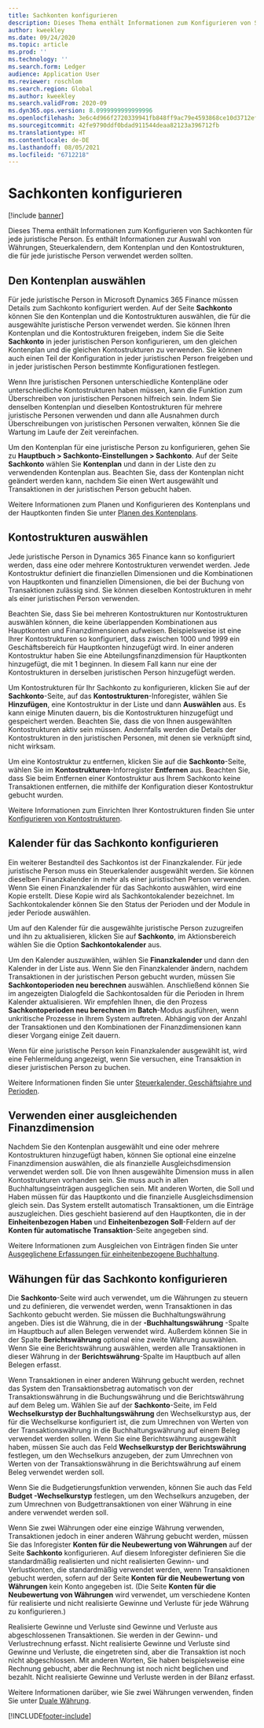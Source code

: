 ```yaml
---
title: Sachkonten konfigurieren
description: Dieses Thema enthält Informationen zum Konfigurieren von Sachkonten für jede juristische Person. Es enthält Informationen zur Auswahl von Währungen, Steuerkalendern, dem Kontenplan und den Kontostrukturen, die für jede juristische Person verwendet werden sollten.
author: kweekley
ms.date: 09/24/2020
ms.topic: article
ms.prod: ''
ms.technology: ''
ms.search.form: Ledger
audience: Application User
ms.reviewer: roschlom
ms.search.region: Global
ms.author: kweekley
ms.search.validFrom: 2020-09
ms.dyn365.ops.version: 8.0999999999999996
ms.openlocfilehash: 3e6c4d966f2720339941fb848ff9ac79e4593868ce10d3712efbb1ad18a9ceea
ms.sourcegitcommit: 42fe9790ddf0bdad911544deaa82123a396712fb
ms.translationtype: HT
ms.contentlocale: de-DE
ms.lasthandoff: 08/05/2021
ms.locfileid: "6712218"
---
```

# <a name="configure-ledgers"></a>Sachkonten konfigurieren

[!include [banner](../includes/banner.md)]

Dieses Thema enthält Informationen zum Konfigurieren von Sachkonten für jede juristische Person. Es enthält Informationen zur Auswahl von Währungen, Steuerkalendern, dem Kontenplan und den Kontostrukturen, die für jede juristische Person verwendet werden sollten.

## <a name="selecting-the-chart-of-accounts"></a>Den Kontenplan auswählen

Für jede juristische Person in Microsoft Dynamics 365 Finance müssen Details zum Sachkonto konfiguriert werden. Auf der Seite **Sachkonto** können Sie den Kontenplan und die Kontostrukturen auswählen, die für die ausgewählte juristische Person verwendet werden. Sie können Ihren Kontenplan und die Kontostrukturen freigeben, indem Sie die Seite **Sachkonto** in jeder juristischen Person konfigurieren, um den gleichen Kontenplan und die gleichen Kontostrukturen zu verwenden. Sie können auch einen Teil der Konfiguration in jeder juristischen Person freigeben und in jeder juristischen Person bestimmte Konfigurationen festlegen.

Wenn Ihre juristischen Personen unterschiedliche Kontenpläne oder unterschiedliche Kontostrukturen haben müssen, kann die Funktion zum Überschreiben von juristischen Personen hilfreich sein. Indem Sie denselben Kontenplan und dieselben Kontostrukturen für mehrere juristische Personen verwenden und dann alle Ausnahmen durch Überschreibungen von juristischen Personen verwalten, können Sie die Wartung im Laufe der Zeit vereinfachen.

Um den Kontenplan für eine juristische Person zu konfigurieren, gehen Sie zu **Hauptbuch \> Sachkonto-Einstellungen \> Sachkonto**. Auf der Seite **Sachkonto** wählen Sie **Kontenplan** und dann in der Liste den zu verwendenden Kontenplan aus. Beachten Sie, dass der Kontenplan nicht geändert werden kann, nachdem Sie einen Wert ausgewählt und Transaktionen in der juristischen Person gebucht haben.

Weitere Informationen zum Planen und Konfigurieren des Kontenplans und der Hauptkonten finden Sie unter [Planen des Kontenplans](plan-chart-of-accounts.md).

## <a name="selecting-account-structures"></a>Kontostrukturen auswählen

Jede juristische Person in Dynamics 365 Finance kann so konfiguriert werden, dass eine oder mehrere Kontostrukturen verwendet werden. Jede Kontostruktur definiert die finanziellen Dimensionen und die Kombinationen von Hauptkonten und finanziellen Dimensionen, die bei der Buchung von Transaktionen zulässig sind. Sie können dieselben Kontostrukturen in mehr als einer juristischen Person verwenden.

Beachten Sie, dass Sie bei mehreren Kontostrukturen nur Kontostrukturen auswählen können, die keine überlappenden Kombinationen aus Hauptkonten und Finanzdimensionen aufweisen. Beispielsweise ist eine Ihrer Kontostrukturen so konfiguriert, dass zwischen 1000 und 1999 ein Geschäftsbereich für Hauptkonten hinzugefügt wird. In einer anderen Kontostruktur haben Sie eine Abteilungsfinanzdimension für Hauptkonten hinzugefügt, die mit 1 beginnen. In diesem Fall kann nur eine der Kontostrukturen in derselben juristischen Person hinzugefügt werden.

Um Kontostrukturen für Ihr Sachkonto zu konfigurieren, klicken Sie auf der **Sachkonto**-Seite, auf das **Kontostrukturen**-Inforegister, wählen Sie **Hinzufügen**, eine Kontostruktur in der Liste und dann **Auswählen** aus. Es kann einige Minuten dauern, bis die Kontostrukturen hinzugefügt und gespeichert werden. Beachten Sie, dass die von Ihnen ausgewählten Kontostrukturen aktiv sein müssen. Andernfalls werden die Details der Kontostrukturen in den juristischen Personen, mit denen sie verknüpft sind, nicht wirksam.

Um eine Kontostruktur zu entfernen, klicken Sie auf die **Sachkonto**-Seite, wählen Sie im **Kontostrukturen**-Inforregister **Entfernen** aus. Beachten Sie, dass Sie beim Entfernen einer Kontostruktur aus Ihrem Sachkonto keine Transaktionen entfernen, die mithilfe der Konfiguration dieser Kontostruktur gebucht wurden.

Weitere Informationen zum Einrichten Ihrer Kontostrukturen finden Sie unter [Konfigurieren von Kontostrukturen](configure-account-structures.md).

## <a name="configuring-calendars-for-the-ledger"></a>Kalender für das Sachkonto konfigurieren

Ein weiterer Bestandteil des Sachkontos ist der Finanzkalender. Für jede juristische Person muss ein Steuerkalender ausgewählt werden. Sie können dieselben Finanzkalender in mehr als einer juristischen Person verwenden. Wenn Sie einen Finanzkalender für das Sachkonto auswählen, wird eine Kopie erstellt. Diese Kopie wird als Sachkontokalender bezeichnet. Im Sachkontokalender können Sie den Status der Perioden und der Module in jeder Periode auswählen.

Um auf den Kalender für die ausgewählte juristische Person zuzugreifen und ihn zu aktualisieren, klicken Sie auf **Sachkonto**, im Aktionsbereich wählen Sie die Option **Sachkontokalender** aus.

Um den Kalender auszuwählen, wählen Sie **Finanzkalender** und dann den Kalender in der Liste aus. Wenn Sie den Finanzkalender ändern, nachdem Transaktionen in der juristischen Person gebucht wurden, müssen Sie **Sachkontoperioden neu berechnen** auswählen. Anschließend können Sie im angezeigten Dialogfeld die Sachkontosalden für die Perioden in Ihrem Kalender aktualisieren. Wir empfehlen Ihnen, die den Prozess **Sachkontoperioden neu berechnen** im **Batch**-Modus ausführen, wenn unkritische Prozesse in Ihrem System auftreten. Abhängig von der Anzahl der Transaktionen und den Kombinationen der Finanzdimensionen kann dieser Vorgang einige Zeit dauern.

Wenn für eine juristische Person kein Finanzkalender ausgewählt ist, wird eine Fehlermeldung angezeigt, wenn Sie versuchen, eine Transaktion in dieser juristischen Person zu buchen.

Weitere Informationen finden Sie unter [Steuerkalender, Geschäftsjahre und Perioden](../budgeting/fiscal-calendars-fiscal-years-periods.md).

## <a name="using-a-balancing-financial-dimension"></a>Verwenden einer ausgleichenden Finanzdimension

Nachdem Sie den Kontenplan ausgewählt und eine oder mehrere Kontostrukturen hinzugefügt haben, können Sie optional eine einzelne Finanzdimension auswählen, die als finanzielle Ausgleichsdimension verwendet werden soll. Die von Ihnen ausgewählte Dimension muss in allen Kontostrukturen vorhanden sein. Sie muss auch in allen Buchhaltungseinträgen ausgeglichen sein. Mit anderen Worten, die Soll und Haben müssen für das Hauptkonto und die finanzielle Ausgleichsdimension gleich sein. Das System erstellt automatisch Transaktionen, um die Einträge auszugleichen. Dies geschieht basierend auf den Hauptkonten, die in der **Einheitenbezogen Haben** und **Einheitenbezogen Soll**-Feldern auf der **Konten für automatische Transaktion**-Seite angegeben sind.

Weitere Informationen zum Ausgleichen von Einträgen finden Sie unter [Ausgeglichene Erfassungen für einheitenbezogene Buchhaltung](example-balanced-journals-interunit-accounting.md).

## <a name="configuring-currencies-for-the-ledger"></a>Wähungen für das Sachkonto konfigurieren

Die **Sachkonto**-Seite wird auch verwendet, um die Währungen zu steuern und zu definieren, die verwendet werden, wenn Transaktionen in das Sachkonto gebucht werden. Sie müssen die Buchhaltungswährung angeben. Dies ist die Währung, die in der **-Buchhaltungswährung** -Spalte im Hauptbuch auf allen Belegen verwendet wird. Außerdem können Sie in der Spalte **Berichtswährung** optional eine zweite Währung auswählen. Wenn Sie eine Berichtswährung auswählen, werden alle Transaktionen in dieser Währung in der **Berichtswährung**-Spalte im Hauptbuch auf allen Belegen erfasst.

Wenn Transaktionen in einer anderen Währung gebucht werden, rechnet das System den Transaktionsbetrag automatisch von der Transaktionswährung in die Buchungswährung und die Berichtswährung auf dem Beleg um. Wählen Sie auf der **Sachkonto**-Seite, im Feld **Wechselkurstyp der Buchhaltungswährung** den Wechselkurstyp aus, der für die Wechselkurse konfiguriert ist, die zum Umrechnen von Werten von der Transaktionswährung in die Buchhaltungswährung auf einem Beleg verwendet werden sollen. Wenn Sie eine Berichtswährung ausgewählt haben, müssen Sie auch das Feld **Wechselkurstyp der Berichtswährung** festlegen, um den Wechselkurs anzugeben, der zum Umrechnen von Werten von der Transaktionswährung in die Berichtswährung auf einem Beleg verwendet werden soll.

Wenn Sie die Budgetierungsfunktion verwenden, können Sie auch das Feld **Budget -Wechselkurstyp** festlegen, um den Wechselkurs anzugeben, der zum Umrechnen von Budgettransaktionen von einer Währung in eine andere verwendet werden soll.

Wenn Sie zwei Währungen oder eine einzige Währung verwenden, Transaktionen jedoch in einer anderen Währung gebucht werden, müssen Sie das Inforegister **Konten für die Neubewertung von Währungen** auf der Seite **Sachkonto** konfigurieren. Auf diesem Inforegister definieren Sie die standardmäßig realisierten und nicht realisierten Gewinn- und Verlustkonten, die standardmäßig verwendet werden, wenn Transaktionen gebucht werden, sofern auf der Seite **Konten für die Neubewertung von Währungen** kein Konto angegeben ist. (Die Seite **Konten für die Neubewertung von Währungen** wird verwendet, um verschiedene Konten für realisierte und nicht realisierte Gewinne und Verluste für jede Währung zu konfigurieren.)

Realisierte Gewinne und Verluste sind Gewinne und Verluste aus abgeschlossenen Transaktionen. Sie werden in der Gewinn- und Verlustrechnung erfasst. Nicht realisierte Gewinne und Verluste sind Gewinne und Verluste, die eingetreten sind, aber die Transaktion ist noch nicht abgeschlossen. Mit anderen Worten, Sie haben beispielsweise eine Rechnung gebucht, aber die Rechnung ist noch nicht beglichen und bezahlt. Nicht realisierte Gewinne und Verluste werden in der Bilanz erfasst.

Weitere Informationen darüber, wie Sie zwei Währungen verwenden, finden Sie unter [Duale Währung](dual-currency.md).


[!INCLUDE[footer-include](../../includes/footer-banner.md)]